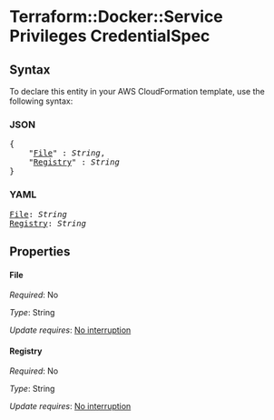 # Terraform::Docker::Service Privileges CredentialSpec

## Syntax

To declare this entity in your AWS CloudFormation template, use the following syntax:

### JSON

<pre>
{
    "<a href="#file" title="File">File</a>" : <i>String</i>,
    "<a href="#registry" title="Registry">Registry</a>" : <i>String</i>
}
</pre>

### YAML

<pre>
<a href="#file" title="File">File</a>: <i>String</i>
<a href="#registry" title="Registry">Registry</a>: <i>String</i>
</pre>

## Properties

#### File

_Required_: No

_Type_: String

_Update requires_: [No interruption](https://docs.aws.amazon.com/AWSCloudFormation/latest/UserGuide/using-cfn-updating-stacks-update-behaviors.html#update-no-interrupt)

#### Registry

_Required_: No

_Type_: String

_Update requires_: [No interruption](https://docs.aws.amazon.com/AWSCloudFormation/latest/UserGuide/using-cfn-updating-stacks-update-behaviors.html#update-no-interrupt)

